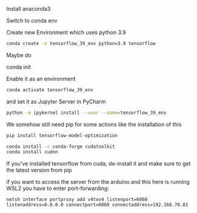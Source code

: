Install anaconda3

Switch to conda env

Create new Environment which uses python 3.9

```bash
conda create -n tensorflow_39_env python=3.9 tensorflow
```

Maybe do

conda init

Enable it as an environment

```bash
conda activate tensorflow_39_env
```

and set it as Jupyter Server in PyCharm

```bash
python -m ipykernel install --user --name=tensorflow_39_env
```

We somehow still need pip for some actions like the installation of this

```bash
pip install tensorflow-model-optimization
```

```bash
conda install -c conda-forge cudatoolkit
conda install cudnn
```

If you've installed tensorflow from cuda, de-install it and make sure to get the latest version from pip

if you want to access the server from the arduino and this here is running WSL2 you have to enter port-forwarding:

```
netsh interface portproxy add v4tov4 listenport=6060 listenaddress=0.0.0.0 connectport=6060 connectaddress=192.168.70.81
```